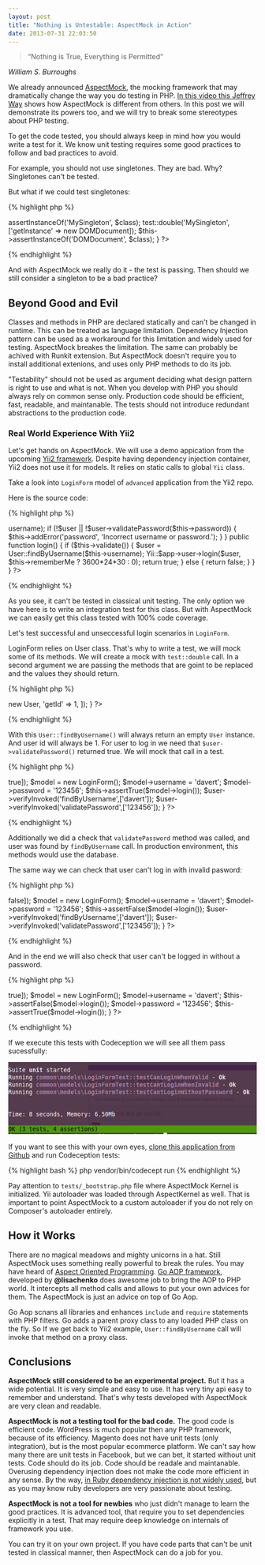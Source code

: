 ```yaml
---
layout: post
title: "Nothing is Untestable: AspectMock in Action"
date: 2013-07-31 22:03:50
---
```


> “Nothing is True, Everything is Permitted” 

*William S. Burroughs*


We already announced [AspectMock](https://github.com/Codeception/AspectMock), the mocking framework that may dramatically change the way you do testing in PHP. [In this video this Jeffrey Way](http://jeffrey-way.com/blog/2013/07/24/aspectmock-is-pretty-neat/) shows how AspectMock is different from others. In this post we will demonstrate its powers too, and we will try to break some stereotypes about PHP testing.

To get the code tested, you should always keep in mind how you would write a test for it. 
We know unit testing requires some good practices to follow and bad practices to avoid.

For example, you should not use singletones. They are bad. Why? Singletones can't be tested.

But what if we could test singletones:

{% highlight php %}
<?php
function testSingleton()
{
	$class = MySingleton::getInstance();
	$this->assertInstanceOf('MySingleton', $class);
	test::double('MySingleton', ['getInstance' => new DOMDocument]);
	$this->assertInstanceOf('DOMDocument', $class);
}
?>
{% endhighlight %}

And with AspectMock we really do it - the test is passing.
Then should we still consider a singleton to be a bad practice?

## Beyond Good and Evil

Classes and methods in PHP are declared statically and can't be changed in runtime.
This can be treated as language limitation. 
Dependency Injection pattern can be used as a workaround for this limitation and widely used for testing.
AspectMock breakes the limitation. The same can probably be achived with Runkit extension. But AspectMock doesn't require you to install additional extenions, and uses only PHP methods to do its job.

"Testability" should not be used as argument deciding what design pattern is right to use and what is not.
When you develop with PHP you should always rely on common sense only. Production code should be efficient, fast, readable, and maintanable. The tests should not introduce redundant abstractions to the production code.

### Real World Experience With Yii2

Let's get hands on AspectMock. We will use a demo appication from the upcoming [Yii2 framework](https://github.com/yiisoft/yii2).
Despite having dependency injection container, Yii2 does not use it for models. It relies on static calls to global `Yii` class.

Take a look into `LoginForm` model of `advanced` application from the Yii2 repo.

Here is the source code:

{% highlight php %}
<?php
namespace common\models;

use Yii;
use yii\base\Model;

class LoginForm extends Model
{
	public $username;
	public $password;
	public $rememberMe = true;

	public function rules()
	{
		return array(
			// username and password are both required
			array('username, password', 'required'),
			// password is validated by validatePassword()
			array('password', 'validatePassword'),
			// rememberMe must be a boolean value
			array('rememberMe', 'boolean'),
		);
	}

	public function validatePassword()
	{
		$user = User::findByUsername($this->username);
		if (!$user || !$user->validatePassword($this->password)) {
			$this->addError('password', 'Incorrect username or password.');
		}
	}

	public function login()
	{
		if ($this->validate()) {
			$user = User::findByUsername($this->username);
			Yii::$app->user->login($user, $this->rememberMe ? 3600*24*30 : 0);
			return true;
		} else {
			return false;
		}
	}
}
?>
{% endhighlight %}

As you see, it can't be tested in classical unit testing. The only option we have here is to write an integration test for this class. 
But with AspectMock we can easily get this class tested with 100% code coverage.

Let's test successful and unseccessful login scenarios in `LoginForm`.

LoginForm relies on User class. That's why to write a test, we will mock some of its methods.
We will create a mock with `test::double` call. In a second argument we are passing the methods that are goint to be replaced and the values they should return.

{% highlight php %}
<?php
    public function setUp()
    {
        test::double('common\models\User', [
            'findByUsername' => new User,
            'getId' => 1,
        ]);

    }
?>    
{% endhighlight %}

With this `User::findByUsername()` will always return an empty `User` instance.
And user id will always be 1. For user to log in we need that `$user->validatePassword()` returned true.
We will mock that call in a test.

{% highlight php %}
<?php
public function testCanLoginWhenValid()
{
    $user = test::double('common\models\User', ['validatePassword' => true]);

    $model = new LoginForm();
    $model->username = 'davert';
    $model->password = '123456';

    $this->assertTrue($model->login());
    $user->verifyInvoked('findByUsername',['davert']);
    $user->verifyInvoked('validatePassword',['123456']);
}
?>    
{% endhighlight %}

Additionally we did a check that `validatePassword` method was called, and user was found by `findByUsername` call.
In production environment, this methods would use the database. 

The same way we can check that user can't log in with invalid pasword:

{% highlight php %}
<?php
public function testCantLoginWhenInvalid()
{
	$user = test::double('common\models\User', ['validatePassword' => false]);

	$model = new LoginForm();
	$model->username = 'davert';
	$model->password = '123456';

	$this->assertFalse($model->login());
	$user->verifyInvoked('findByUsername',['davert']);
	$user->verifyInvoked('validatePassword',['123456']);
}
?>    
{% endhighlight %}

And in the end we will also check that user can't be logged in without a password.

{% highlight php %}
<?php
public function testCantLoginWithoutPassword()
{
    test::double('common\models\User', ['validatePassword' => true]);
    $model = new LoginForm();
    $model->username = 'davert';
    $this->assertFalse($model->login());
    $model->password = '123456';
    $this->assertTrue($model->login());
}    
?>
{% endhighlight %}

If we execute this tests with Codeception we will see all them pass sucessfully:

![passed](/images/aspect_mock_ok.png)

If you want to see this with your own eyes, [clone this application from Github](https://github.com/DavertMik/Yii2-AspectMock) and run Codeception tests:

{% highlight bash %}
php vendor/bin/codecept run
{% endhighlight %}

Pay attention to `tests/_bootstrap.php` file where AspectMock Kernel is initialized. Yii autoloader was loaded through AspectKernel as well.
That is important to point AspectMock to a custom autoloader if you do not rely on Composer's autoloader entirely.

## How it Works

There are no magical meadows and mighty unicorns in a hat. Still AspectMock uses something really powerful to break the rules.
You may have heard of [Aspect Oriented Programming](https://en.wikipedia.org/wiki/Aspect-oriented_programming). [Go AOP framework](https://github.com/lisachenko/go-aop-php), developed by **@lisachenko** does awesome job to bring the AOP to PHP world. It intercepts all method calls and allows to put your own advices for them. The AspectMock is just an advice on top of Go Aop.

Go Aop scnans all libraries and enhances `include` and `require` statements with PHP filters. 
Go adds a parent proxy class to any loaded PHP class on the fly. So If we get back to Yii2 example, `User::findByUsername` call will invoke that method on a proxy class.

## Conclusions

**AspectMock still considered to be an experimental project.**
But it has a wide potential. It is very simple and easy to use. It has very tiny api easy to remember and understand. 
That's why tests developed with AspectMock are very clean and readable.

**AspectMock is not a testing tool for the bad code.** The good code is efficient code. WordPress is much popular then any PHP framework, because of its efficiency. Magento does not have unit tests (only integration), but is the most popular ecommerce platform. We can't say how many there are unit tests in Facebook, but we can bet, it started without unit tests. Code should do its job. Code should be readale and maintanable. Overusing dependency injection does not make the code more efficient in any sense. By the way, [in Ruby dependency injection is not widely used](http://david.heinemeierhansson.com/2012/dependency-injection-is-not-a-virtue.html), but as you may know ruby developers are very passionate about testing.

**AspectMock is not a tool for newbies** who just didn't manage to learn the good practices.
It is advanced tool, that require you to set dependencies explicitly in a test. That may require deep knowledge on internals of framework you use.

You can try it on your own project. If you have code parts that can't be unit tested in classical manner, then AspectMock can do a job for you.